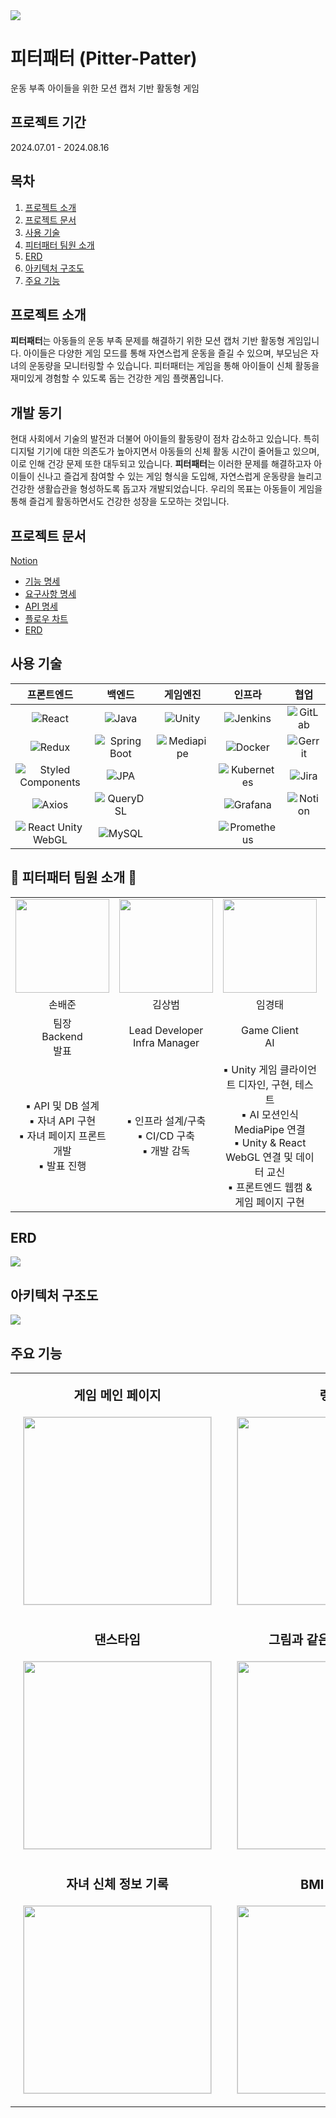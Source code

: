 <img src="https://github.com/user-attachments/assets/1f28a970-d2a6-4365-bac6-7ef320dc8643">

# 피터패터 (Pitter-Patter)
운동 부족 아이들을 위한 모션 캡처 기반 활동형 게임

## 프로젝트 기간
2024.07.01 - 2024.08.16

## 목차
1. [프로젝트 소개](#프로젝트-소개)
2. [프로젝트 문서](#프로젝트-문서)
3. [사용 기술](#사용-기술)
4. [피터패터 팀원 소개](#피터패터-팀원-소개)
5. [ERD](#erd)
6. [아키텍처 구조도](#아키텍처-구조도)
7. [주요 기능](#주요-기능)

## 프로젝트 소개
**피터패터**는 아동들의 운동 부족 문제를 해결하기 위한 모션 캡처 기반 활동형 게임입니다. 아이들은 다양한 게임 모드를 통해 자연스럽게 운동을 즐길 수 있으며, 부모님은 자녀의 운동량을 모니터링할 수 있습니다. 피터패터는 게임을 통해 아이들이 신체 활동을 재미있게 경험할 수 있도록 돕는 건강한 게임 플랫폼입니다.

## 개발 동기
현대 사회에서 기술의 발전과 더불어 아이들의 활동량이 점차 감소하고 있습니다. 특히 디지털 기기에 대한 의존도가 높아지면서 아동들의 신체 활동 시간이 줄어들고 있으며, 이로 인해 건강 문제 또한 대두되고 있습니다. **피터패터**는 이러한 문제를 해결하고자 아이들이 신나고 즐겁게 참여할 수 있는 게임 형식을 도입해, 자연스럽게 운동량을 늘리고 건강한 생활습관을 형성하도록 돕고자 개발되었습니다. 우리의 목표는 아동들이 게임을 통해 즐겁게 활동하면서도 건강한 성장을 도모하는 것입니다.

## 프로젝트 문서
[Notion](https://zenith-sloth-0ff.notion.site/SSAFY-E204-80bad1e361984fd4862f55122be3be16?pvs=4)
- [기능 명세](https://zenith-sloth-0ff.notion.site/550b1f79da5148deae5d7f3bbc9b52ee)
- [요구사항 명세](https://zenith-sloth-0ff.notion.site/d78d3fa547e04f329e1046aac3fbb7d4?v=07cb5d85397043f994714086df73c2d4)
- [API 명세](https://zenith-sloth-0ff.notion.site/API-c5c04d9df1e3429e98d1352d9783cbff)
- [플로우 차트](https://zenith-sloth-0ff.notion.site/965b4ef4ce5641ec9f52452ef11f9249)
- [ERD](https://zenith-sloth-0ff.notion.site/ERD-8ac122a669e846cebf7f6d8ceebeedc0)

## 사용 기술

| **프론트엔드** | **백엔드** | **게임엔진** | **인프라** | **협업** |
| :---: | :---: | :---: | :---: | :---: |
| ![React](https://img.shields.io/badge/-React-61DAFB?style=flat-square&logo=react&logoColor=black) | ![Java](https://img.shields.io/badge/-Java-007396?style=flat-square&logo=java) | ![Unity](https://img.shields.io/badge/-Unity-000000?style=flat-square&logo=unity) | ![Jenkins](https://img.shields.io/badge/-Jenkins-D24939?style=flat-square&logo=jenkins&logoColor=white) | ![GitLab](https://img.shields.io/badge/-GitLab-FC6D26?style=flat-square&logo=gitlab&logoColor=white) |
| ![Redux](https://img.shields.io/badge/-Redux-764ABC?style=flat-square&logo=redux) | ![Spring Boot](https://img.shields.io/badge/-Spring_Boot-6DB33F?style=flat-square&logo=spring-boot&logoColor=white) | ![Mediapipe](https://img.shields.io/badge/-Mediapipe-4285F4?style=flat-square&logo=mediapipe&logoColor=white) | ![Docker](https://img.shields.io/badge/-Docker-2496ED?style=flat-square&logo=docker&logoColor=white) | ![Gerrit](https://img.shields.io/badge/-Gerrit-F55000?style=flat-square&logo=gerrit) |
| ![Styled Components](https://img.shields.io/badge/-Styled%20Components-DB7093?style=flat-square&logo=styled-components&logoColor=white) | ![JPA](https://img.shields.io/badge/-JPA-6DB33F?style=flat-square&logo=spring&logoColor=white) |  | ![Kubernetes](https://img.shields.io/badge/-Kubernetes-326CE5?style=flat-square&logo=kubernetes&logoColor=white) | ![Jira](https://img.shields.io/badge/-Jira-0052CC?style=flat-square&logo=jira) |
| ![Axios](https://img.shields.io/badge/-Axios-5A29E4?style=flat-square&logo=axios) | ![QueryDSL](https://img.shields.io/badge/-QueryDSL-000000?style=flat-square) |  | ![Grafana](https://img.shields.io/badge/-Grafana-F46800?style=flat-square&logo=grafana&logoColor=white) | ![Notion](https://img.shields.io/badge/-Notion-000000?style=flat-square&logo=notion) |
| ![React Unity WebGL](https://img.shields.io/badge/-React%20Unity%20WebGL-000000?style=flat-square&logo=react) | ![MySQL](https://img.shields.io/badge/-MySQL-4479A1?style=flat-square&logo=mysql&logoColor=white) |  | ![Prometheus](https://img.shields.io/badge/-Prometheus-E6522C?style=flat-square&logo=prometheus&logoColor=white) |  |

## 🍞 피터패터 팀원 소개 🍞

<table style="table-layout: fixed; width: 100%;">
  <tr>
    <td style="text-align: center;">
        <img src="https://ssafy.b-cdn.net/image/4dcf45a7-adc9-4315-86e0-754e4eb9d8431723789807104.jpeg" width="150px" height="150px" style="object-fit: cover;">
    </td>
    <td style="text-align: center;">
        <img src="https://avatars.githubusercontent.com/u/30901178?v=4" width="150px" height="150px" style="object-fit: cover;">
    </td>
    <td style="text-align: center;">
        <img src="https://avatars.githubusercontent.com/u/149301473?v=4" width="150px" height="150px" style="object-fit: cover;">
    </td>
    <td style="text-align: center;">
        <img src="https://ssafy.b-cdn.net/image/fbe71ce7-9684-4288-9070-b5867c79656f1723790085626.jpeg" width="150px" height="150px" style="object-fit: cover;">
    </td>
    <td style="text-align: center;">
        <img src="/uploads/7e7d2ed7e2f16273261908fb6dc8d619/KakaoTalk_20240901_232001184.jpg" width="150px" height="150px" style="object-fit: cover;">
    </td>
    <td style="text-align: center;">
        <img src="https://ssafy.b-cdn.net/image/64bc64b5-8b79-4bc9-aa44-fc07d85e59691723790117080.jpeg" width="150px" height="150px" style="object-fit: cover;">
    </td>
  </tr>
  <tr>
    <td style="text-align: center; word-wrap: break-word;">손배준</td>
    <td style="text-align: center; word-wrap: break-word;">김상범</td>
    <td style="text-align: center; word-wrap: break-word;">임경태</td>
    <td style="text-align: center; word-wrap: break-word;">윤예리</td>
    <td style="text-align: center; word-wrap: break-word;">서지헌</td>
    <td style="text-align: center; word-wrap: break-word;">이승민</td>
  </tr>
  <tr>
    <td style="text-align: center; word-wrap: break-word;">팀장<br>Backend<br>발표</td>
    <td style="text-align: center; word-wrap: break-word;">Lead Developer<br>Infra Manager</td>
    <td style="text-align: center; word-wrap: break-word;">Game Client<br>AI</td>
    <td style="text-align: center; word-wrap: break-word;">Frontend</td>
    <td style="text-align: center; word-wrap: break-word;">Backend<br>Frontend<br>서기</td>
    <td style="text-align: center; word-wrap: break-word;">Backend<br>UCC 영상편집</td>
  </tr>
  <tr>
    <td style="text-align: center; word-wrap: break-word;">▪ API 및 DB 설계<br>▪ 자녀 API 구현<br>▪ 자녀 페이지 프론트 개발 <br>▪ 발표 진행</td>
    <td style="text-align: center; word-wrap: break-word;">▪ 인프라 설계/구축<br>▪ CI/CD 구축<br>▪ 개발 감독</td>
    <td style="text-align: center; word-wrap: break-word;">▪ Unity 게임 클라이언트 디자인, 구현, 테스트<br>▪ AI 모션인식 MediaPipe 연결<br>▪ Unity & React WebGL 연결 및 데이터 교신<br>▪ 프론트엔드 웹캠 & 게임 페이지 구현</td>
    <td style="text-align: center; word-wrap: break-word;">▪ UI/UX 기획 및 설계<br>▪ 프론트엔드 구조 설계 및 개발<br>▪ axios를 통한 서버 연결<br>▪ Redux 설계 및 구현<br>▪ 발표 자료 제작</td>
    <td style="text-align: center; word-wrap: break-word;">▪ API 및 DB 설계<br>▪ 유저 및 인증·인가 관련 API 구현<br>▪ 유저 관련 페이지 프론트 개발<br>▪ 노션 작성</td>
    <td style="text-align: center; word-wrap: break-word;">▪ API 및 DB 설계<br>▪ item, point record 관련 API 구현<br>▪ Axios 요청 <br>▪ 출석관련 컴포넌트 제작<br>▪ UCC 영상편집<br>▪ 전문가 인터뷰</td>
  </tr>
</table>

## ERD
<img src="https://github.com/user-attachments/assets/865f456f-0556-43aa-8542-9dfa4e09d57e">

## 아키텍처 구조도
<img src="https://github.com/user-attachments/assets/eddd650b-8ca7-4319-93f9-68518b99f55b">

## 주요 기능

<table style="width:100%; table-layout:fixed;">
  <tr>
    <td align="center" style="vertical-align:top; padding:20px;">
      <div style="font-size:1.25em;"><strong>게임 메인 페이지</strong></div>
      <div style="padding-top:20px;">
        <img src="https://github.com/user-attachments/assets/5f5fd298-905a-42ba-a798-10ac266c3675" width="300px" style="border:1px solid #ddd;">
      </div>
    </td>
    <td align="center" style="vertical-align:top; padding:20px;">
      <div style="font-size:1.25em;"><strong>랭킹</strong></div>
      <div style="padding-top:20px;">
        <img src="https://github.com/user-attachments/assets/91e4b3ed-ca55-4262-b72e-0d5ae2bbd0d6" width="300px" style="border:1px solid #ddd;">
      </div>
    </td>
    <td align="center" style="vertical-align:top; padding:20px;">
      <div style="font-size:1.25em;"><strong>인생 네컷</strong></div>
      <div style="padding-top:20px;">
        <img src="https://github.com/user-attachments/assets/86a625b4-2bbc-4ddc-aea0-57e9812bea86" width="300px" style="border:1px solid #ddd;">
      </div>
    </td>
  </tr>
  <tr>
    <td align="center" style="vertical-align:top; padding:20px;">
      <div style="font-size:1.25em;"><strong>댄스타임</strong></div>
      <div style="padding-top:20px;">
        <img src="./assets/3번게임.gif" width="300px" style="border:1px solid #ddd;">
      </div>
    </td>
    <td align="center" style="vertical-align:top; padding:20px;">
      <div style="font-size:1.25em;"><strong>그림과 같은 포즈 취하기</strong></div>
      <div style="padding-top:20px;">
        <img src="./assets/1번게임.gif" width="300px" style="border:1px solid #ddd;">
      </div>
    </td>
    <td align="center" style="vertical-align:top; padding:20px;">
      <div style="font-size:1.25em;"><strong>움직이는 벽에 맞춰 따라 움직이기</strong></div>
      <div style="padding-top:20px;">
        <img src="./assets/2번게임.gif" width="300px" style="border:1px solid #ddd;">
      </div>
    </td>
  </tr>
  <tr>
    <td align="center" style="vertical-align:top; padding:20px;">
      <div style="font-size:1.25em;"><strong>자녀 신체 정보 기록</strong></div>
      <div style="padding-top:20px;">
        <img src="https://github.com/user-attachments/assets/6e4281ed-93da-477d-a195-f31ee29d5371" width="300px" style="border:1px solid #ddd;">
      </div>
    </td>
    <td align="center" style="vertical-align:top; padding:20px;">
      <div style="font-size:1.25em;"><strong>BMI 변화량</strong></div>
      <div style="padding-top:20px;">
        <img src="https://github.com/user-attachments/assets/90200efc-ed68-46cb-a2f5-d62d22c4bdb4" width="300px" style="border:1px solid #ddd;">
      </div>
    </td>
    <td align="center" style="vertical-align:top; padding:20px;">
      <div style="font-size:1.25em;"><strong>게임 이용 시간</strong></div>
      <div style="padding-top:20px;">
        <img src="https://github.com/user-attachments/assets/b5e1a814-832c-426f-8f00-7fb9881a3326" width="300px" style="border:1px solid #ddd;">
      </div>
    </td>
  </tr>
</table>

